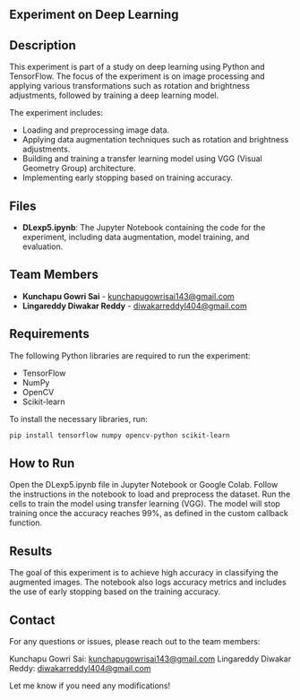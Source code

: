 ## Experiment on Deep Learning

## Description

This experiment is part of a study on deep learning using Python and TensorFlow. The focus of the experiment is on image processing and applying various transformations such as rotation and brightness adjustments, followed by training a deep learning model.

The experiment includes:

- Loading and preprocessing image data.
- Applying data augmentation techniques such as rotation and brightness adjustments.
- Building and training a transfer learning model using VGG (Visual Geometry Group) architecture.
- Implementing early stopping based on training accuracy.

## Files

- **DLexp5.ipynb**: The Jupyter Notebook containing the code for the experiment, including data augmentation, model training, and evaluation.
  
## Team Members

- **Kunchapu Gowri Sai** - [kunchapugowrisai143@gmail.com](mailto:kunchapugowrisai143@gmail.com)
- **Lingareddy Diwakar Reddy** - [diwakarreddyl404@gmail.com](mailto:diwakarreddyl404@gmail.com)

## Requirements

The following Python libraries are required to run the experiment:

- TensorFlow
- NumPy
- OpenCV
- Scikit-learn

To install the necessary libraries, run:

```bash
pip install tensorflow numpy opencv-python scikit-learn

```
## How to Run

Open the DLexp5.ipynb file in Jupyter Notebook or Google Colab.
Follow the instructions in the notebook to load and preprocess the dataset.
Run the cells to train the model using transfer learning (VGG).
The model will stop training once the accuracy reaches 99%, as defined in the custom callback function.
## Results

The goal of this experiment is to achieve high accuracy in classifying the augmented images. The notebook also logs accuracy metrics and includes the use of early stopping based on the training accuracy.

## Contact
For any questions or issues, please reach out to the team members:

Kunchapu Gowri Sai: kunchapugowrisai143@gmail.com
Lingareddy Diwakar Reddy: diwakarreddyl404@gmail.com

Let me know if you need any modifications!
